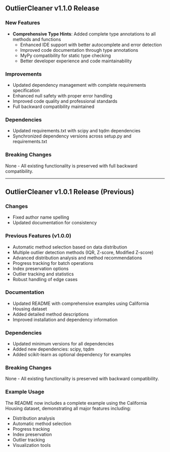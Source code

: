 ## OutlierCleaner v1.1.0 Release

### New Features
- **Comprehensive Type Hints**: Added complete type annotations to all methods and functions
  - Enhanced IDE support with better autocomplete and error detection
  - Improved code documentation through type annotations
  - MyPy compatibility for static type checking
  - Better developer experience and code maintainability

### Improvements
- Updated dependency management with complete requirements specification
- Enhanced null safety with proper error handling
- Improved code quality and professional standards
- Full backward compatibility maintained

### Dependencies
- Updated requirements.txt with scipy and tqdm dependencies
- Synchronized dependency versions across setup.py and requirements.txt

### Breaking Changes
None - All existing functionality is preserved with full backward compatibility.

---

## OutlierCleaner v1.0.1 Release (Previous)

### Changes
- Fixed author name spelling
- Updated documentation for consistency

### Previous Features (v1.0.0)
- Automatic method selection based on data distribution
- Multiple outlier detection methods (IQR, Z-score, Modified Z-score)
- Advanced distribution analysis and method recommendations
- Progress tracking for batch operations
- Index preservation options
- Outlier tracking and statistics
- Robust handling of edge cases

### Documentation
- Updated README with comprehensive examples using California Housing dataset
- Added detailed method descriptions
- Improved installation and dependency information

### Dependencies
- Updated minimum versions for all dependencies
- Added new dependencies: scipy, tqdm
- Added scikit-learn as optional dependency for examples

### Breaking Changes
None - All existing functionality is preserved with backward compatibility.

### Example Usage
The README now includes a complete example using the California Housing dataset, demonstrating all major features including:
- Distribution analysis
- Automatic method selection
- Progress tracking
- Index preservation
- Outlier tracking
- Visualization tools